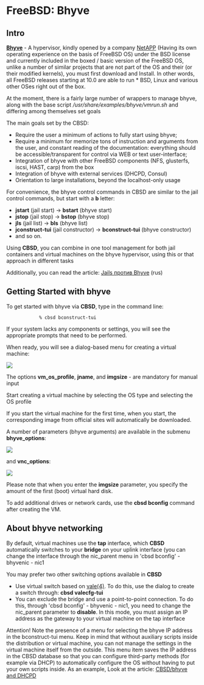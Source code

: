 # FreeBSD: Bhyve

## Intro

[**Bhyve**](http://www.freebsd.org/cgi/man.cgi?query=bhyve&sektion=8) \- A hypervisor, kindly opened by a company [NetAPP](http://www.netapp.com/us/) (Having its own operating experience on the basis of FreeBSD OS) under the BSD license and currently included in the boxed / basic version of the FreeBSD OS, unlike a number of similar projects that are not part of the OS and their (or their modified kernels), you must first download and Install. In other words, all FreeBSD releases starting at 10.0 are able to run \* BSD, Linux and various other OSes right out of the box.

At the moment, there is a fairly large number of wrappers to manage bhyve, along with the base script _/usr/share/examples/bhyve/vmrun.sh_ and differing among themselves set goals

The main goals set by the CBSD:

- Require the user a minimum of actions to fully start using bhyve;
- Require a minimum for memorize tons of instruction and arguments from the user, and constant reading of the documentation: everything should be accessible/transparent for control via WEB or text user-interface;
- Integration of bhyve with other FreeBSD components (NFS, glusterfs, iscsi, HAST, carp) from the box
- Integration of bhyve with external services (DHCPD, Consul)
- Orientation to large installations, beyond the localhost-only usage

For convenience, the bhyve control commands in CBSD are similar to the jail control commands, but start with a **b** letter:

- **jstart** (jail start) -> **bstart** (bhyve start)
- **jstop** (jail stop) -> **bstop** (bhyve stop)
- **jls** (jail list) -> **bls** (bhyve list)
- **jconstruct-tui** (jail constructor) -> **bconstruct-tui** (bhyve constructor)
- and so on.

Using **CBSD**, you can combine in one tool management for both jail containers and virtual machines on the bhyve hypervisor, using this or that approach in different tasks

Additionally, you can read the article: [Jails против Bhyve](http://www.convectix.com/ru/articles/bhyve_vs_jails.html) (rus)

## Getting Started with bhyve

To get started with bhyve via **CBSD**, type in the command line:

```
			% cbsd bconstruct-tui

```

If your system lacks any components or settings, you will see the appropriate prompts that need to be performed.

When ready, you will see a dialog-based menu for creating a virtual machine:

![](http://www.convectix.com/img/bconstruct-tui1.png)

The options **vm\_os\_profile**, **jname**, and **imgsize** \- are mandatory for manual input

Start creating a virtual machine by selecting the OS type and selecting the OS profile

If you start the virtual machine for the first time, when you start, the corresponding image from official sites will automatically be downloaded.

A number of parameters (bhyve arguments) are available in the submenu **bhyve\_options**:

![](http://www.convectix.com/img/bconstruct-tui2.png)

and **vnc\_options**:

![](http://www.convectix.com/img/bconstruct-tui3.png)

Please note that when you enter the **imgsize** parameter, you specify the amount of the first (boot) virtual hard disk.

To add additional drives or network cards, use the **cbsd bconfig** command after creating the VM.

## About bhyve networking

By default, virtual machines use the **tap** interface, which **CBSD** automatically switches to your **bridge** on your uplink interface (you can change the interface through the nic\_parent menu in 'cbsd bconfig' - bhyvenic - nic1

You may prefer two other switching options available in **CBSD**

- Use virtual switch based on [vale(4)](http://man.freebsd.org/vale/4). To do this, use the dialog to create a switch through: **cbsd valecfg-tui**
- You can exclude the bridge and use a point-to-point connection. To do this, through 'cbsd bconfig' - bhyvenic - nic1, you need to change the nic\_parent parameter to **disable**. In this mode, you must assign an IP address as the gateway to your virtual machine on the tap interface

Attention! Note the presence of a menu for selecting the bhyve IP address in the bconstruct-tui menu. Keep in mind that without auxiliary scripts inside the distribution or virtual machine, you can not manage the settings in the virtual machine itself from the outside.
This menu item saves the IP address in the CBSD database so that you can configure third-party methods (for example via DHCP) to automatically configure the OS without having to put your own scripts inside. As an example,
Look at the article: [CBSD/bhyve and DHCPD](http://www.convectix.com/en/articles/cbsd_vm_hook_dhcpd.html)

